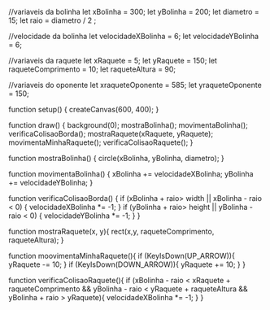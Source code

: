 //variaveis da bolinha
let xBolinha = 300;
let yBolinha = 200;
let diametro = 15;
let raio = diametro / 2 ;

//velocidade da bolinha 
let velocidadeXBolinha = 6;
let velocidadeYBolinha = 6;


//variaveis da raquete 
let xRaquete = 5;
let yRaquete = 150;
let raqueteComprimento = 10;
let raqueteAltura = 90;

//variaveis do oponente 
let xraqueteOponente = 585;
let yraqueteOponente = 150;

function setup() {
  createCanvas(600, 400);
}

function draw() {
  background(0);
  mostraBolinha();
  movimentaBolinha();
  verificaColisaoBorda();
  mostraRaquete(xRaquete, yRaquete);
  movimentaMinhaRaquete();
  verificaColisaoRaquete();
}

function mostraBolinha() {
  circle(xBolinha, yBolinha, diametro);
}

function movimentaBolinha() {
  xBolinha += velocidadeXBolinha;
  yBolinha += velocidadeYBolinha;
}

function verificaColisaoBorda() {
 if (xBolinha + raio> width ||
     xBolinha - raio < 0) {
    velocidadeXBolinha *= -1;
  }
  if (yBolinha + raio> height ||
      yBolinha - raio < 0) {
    velocidadeYBolinha *= -1;
   }
}

function mostraRaquete(x, y){
  rect(x,y, raqueteComprimento,
       raqueteAltura);
}



function moovimentaMinhaRaquete(){
  if (KeyIsDown(UP_ARROW)){
    yRaquete -= 10;
  }
  if (KeyIsDown(DOWN_ARROW)){
    yRaquete += 10;
  }
}

function verificaColisaoRaquete(){
  if (xBolinha - raio < xRaquete + raqueteComprimento &&
      yBolinha - raio < yRaquete + raqueteAltura &&
      yBolinha + raio > yRaquete){
    velocidadeXBolinha *= -1;
   }
}
